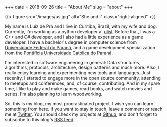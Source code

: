 +++
date = 2018-09-26
title = "About Me"
slug = "about" 
+++

{{< figure src="/images/us.jpg" alt="She and I" class="right-aligned" >}}

My name is Luiz de Prá and I live in Curitiba, Brazil, with my wife and dog. Currently, I'm working as a python developer at [olist][olist]. Before that, I was a C++ and C# developer, and I also had a little experience as a game developer. I have a bachelor's degree in computer science from [Universidade Federal do Paraná][ufpr], and a game development specialization from the [Pontifícia Universidade Católica do Paraná][pucpr].

I'm interested in software engineering in general: Data structures, algorithms, protocols, architecture, design patterns and much more. Also, I really enjoy learning and experimenting new tools and languages. Just recenlty, I started to engage more in the open source community, attending to meetups and conferences, and, of course, contributing. And in my spare time, I like to play and make games, read books, and watch movies and series. I'm also planning to learn woodworking.

So, this is my blog, my most procrastinated project. I wish you can learn something from here. If you want to stay in touch, leave a comment or reach me at [Twitter][twitter]. You should check my projects at [Github][github], and don't forget to subscribe to this blog's [RSS feed][feed].      

[olist]: http://www.olist.com
[ufpr]: http://www.ufpr.br
[pucpr]: https://www.pucpr.br
[twitter]: https://twitter.com/luizdepra
[github]: https://github.com/luizdepra
[feed]: /index.xml
